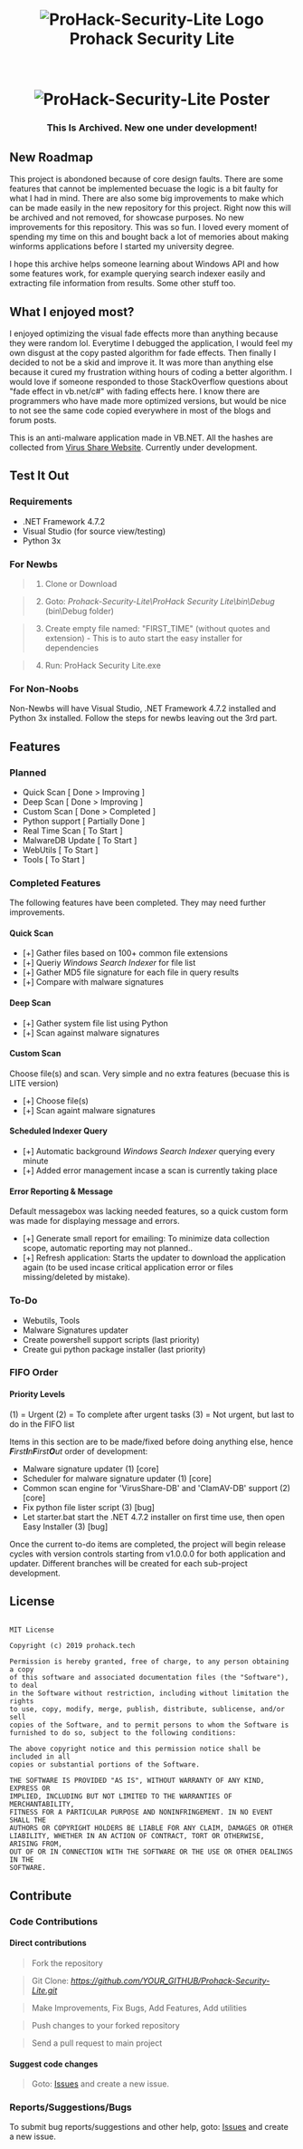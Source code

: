 <h1 align="center">
	<br>
	<img src="https://raw.githubusercontent.com/ProHackTech/Prohack-Security-Lite/master/logo.png" alt="ProHack-Security-Lite Logo">
	<br>
	Prohack Security Lite
</h1>

<h1 align="center">
	<br>
	<img src="https://raw.githubusercontent.com/ProHackTech/Prohack-Security-Lite/master/poster.PNG" alt="ProHack-Security-Lite Poster">
	<br>
</h1>

<h3 align="center">This Is Archived. New one under development!</h3>

## New Roadmap

This project is abondoned because of core design faults. There are some features that cannot be implemented becuase the logic is a bit faulty for what I had in mind. There are also some big improvements to make which can be made easily in the new repository for this project. Right now this will be archived and not removed, for showcase purposes. No new improvements for this repository. This was so fun. I loved every moment of spending my time on this and bought back a lot of memories about making winforms applications before I started my university degree.

I hope this archive helps someone learning about Windows API and how some features work, for example querying search indexer easily and extracting file information from results. Some other stuff too. 

## What I enjoyed most?

I enjoyed optimizing the visual fade effects more than anything because they were random lol. Everytime I debugged the application, I would feel my own disgust at the copy pasted algorithm for fade effects. Then finally I decided to not be a skid and improve it. It was more than anything else because it cured my frustration withing hours of coding a better algorithm. I would love if someone responded to those StackOverflow questions about "fade effect in vb.net/c#" with fading effects here. I know there are programmers who have made more optimized versions, but would be nice to not see the same code copied everywhere in most of the blogs and forum posts.

This is an anti-malware application made in VB.NET. All the hashes are collected from <a href="https://virusshare.com/">Virus Share Website</a>. Currently under development.

## Test It Out

### Requirements

- .NET Framework 4.7.2
- Visual Studio (for source view/testing)
- Python 3x

### For Newbs

> 1. Clone or Download

> 2. Goto: *Prohack-Security-Lite\ProHack Security Lite\bin\Debug* (bin\Debug folder)

> 3. Create empty file named: "FIRST_TIME" (without quotes and extension) - This is to auto start the easy installer for dependencies

> 4. Run: ProHack Security Lite.exe

### For Non-Noobs
Non-Newbs will have Visual Studio, .NET Framework 4.7.2 installed and Python 3x installed. Follow the steps for newbs leaving out the 3rd part.

## Features

### Planned

- Quick Scan           [ Done > Improving ]
- Deep Scan            [ Done > Improving ]
- Custom Scan          [ Done > Completed ]
- Python support       [  Partially Done  ]
- Real Time Scan       [     To Start     ]
- MalwareDB Update     [     To Start     ]
- WebUtils             [     To Start     ]
- Tools                [     To Start     ]


### Completed Features

The following features have been completed. They may need further improvements.

#### Quick Scan

- [+] Gather files based on 100+ common file extensions
- [+] Queriy *Windows Search Indexer* for file list
- [+] Gather MD5 file signature for each file in query results
- [+] Compare with malware signatures

#### Deep Scan

- [+] Gather system file list using Python
- [+] Scan against malware signatures

#### Custom Scan
Choose file(s) and scan. Very simple and no extra features (becuase this is LITE version)

- [+] Choose file(s)
- [+] Scan againt malware signatures

#### Scheduled Indexer Query

- [+] Automatic background *Windows Search Indexer* querying every minute
- [+] Added error management incase a scan is currently taking place

#### Error Reporting & Message

Default messagebox was lacking needed features, so a quick custom form was made for displaying message and errors.

- [+] Generate small report for emailing: To minimize data collection scope, automatic reporting may not planned..
- [+] Refresh application: Starts the updater to download the application again (to be used incase critical application error or files missing/deleted by mistake).

### To-Do

- Webutils, Tools
- Malware Signatures updater
- Create powershell support scripts (last priority)
- Create gui python package installer (last priority)

### FIFO Order

#### Priority Levels

(1) = Urgent
(2) = To complete after urgent tasks
(3) = Not urgent, but last to do in the FIFO list

Items in this section are to be made/fixed before doing anything else, hence *<b>F</b>irst<b>I</b>n<b>F</b>irst<b>O</b>ut* order of development:

- Malware signature updater (1) [core]
- Scheduler for malware signature updater (1) [core]
- Common scan engine for 'VirusShare-DB' and 'ClamAV-DB' support (2) [core]
- Fix python file lister script (3) [bug]
- Let starter.bat start the .NET 4.7.2 installer on first time use, then open Easy Installer (3) [bug]

Once the current to-do items are completed, the project will begin release cycles with version controls starting from v1.0.0.0 for both application and updater. Different branches will be created for each sub-project development.

## License

```

MIT License

Copyright (c) 2019 prohack.tech

Permission is hereby granted, free of charge, to any person obtaining a copy
of this software and associated documentation files (the "Software"), to deal
in the Software without restriction, including without limitation the rights
to use, copy, modify, merge, publish, distribute, sublicense, and/or sell
copies of the Software, and to permit persons to whom the Software is
furnished to do so, subject to the following conditions:

The above copyright notice and this permission notice shall be included in all
copies or substantial portions of the Software.

THE SOFTWARE IS PROVIDED "AS IS", WITHOUT WARRANTY OF ANY KIND, EXPRESS OR
IMPLIED, INCLUDING BUT NOT LIMITED TO THE WARRANTIES OF MERCHANTABILITY,
FITNESS FOR A PARTICULAR PURPOSE AND NONINFRINGEMENT. IN NO EVENT SHALL THE
AUTHORS OR COPYRIGHT HOLDERS BE LIABLE FOR ANY CLAIM, DAMAGES OR OTHER
LIABILITY, WHETHER IN AN ACTION OF CONTRACT, TORT OR OTHERWISE, ARISING FROM,
OUT OF OR IN CONNECTION WITH THE SOFTWARE OR THE USE OR OTHER DEALINGS IN THE
SOFTWARE.

```

## Contribute

### Code Contributions

#### Direct contributions

> Fork the repository

> Git Clone: *https://github.com/YOUR_GITHUB/Prohack-Security-Lite.git*

> Make Improvements, Fix Bugs, Add Features, Add utilities

> Push changes to your forked repository

> Send a pull request to main project

#### Suggest code changes

> Goto: [Issues](https://github.com/ProHackTech/Prohack-Security-Lite/issues) and create a new issue.


### Reports/Suggestions/Bugs
To submit bug reports/suggestions and other help, goto: [Issues](https://github.com/ProHackTech/Prohack-Security-Lite/issues) and create a new issue.
